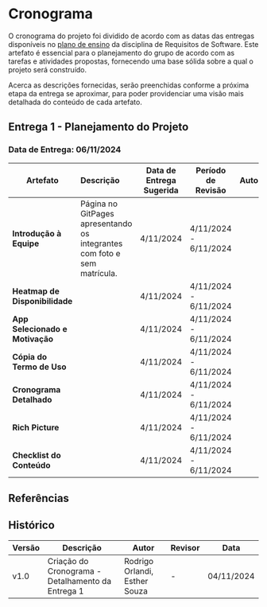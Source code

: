# Cronograma

  O cronograma do projeto foi dividido de acordo com as datas das entregas disponíveis no [plano de ensino](https://github.com/Requisitos-de-Software/2024.2-Grupo02/blob/main/arquivos_importantes/%5BV1%5D_plano_ensino_req.pdf) da disciplina de Requisitos de Software.
  Este artefato é essencial para o planejamento do grupo de acordo com as tarefas e atividades propostas, fornecendo uma base sólida sobre a qual o projeto será construído.

  Acerca as descrições fornecidas, serão preenchidas conforme a próxima etapa da entrega se aproximar, para poder providenciar uma visão mais detalhada do conteúdo de cada artefato.
  

## Entrega 1 - Planejamento do Projeto
### Data de Entrega: 06/11/2024

   | Artefato | Descrição                                                                                    | Data de Entrega Sugerida | Período de Revisão | Autor | Revisor |
   |------|:-------------------------------------------------------------------------------------------------|-------------|-------------|-------------|-------------|
   |  **Introdução à Equipe**   |  Página no GitPages apresentando os integrantes com foto e sem matrícula.                            | 4/11/2024   | 4/11/2024 - 6/11/2024 |         |          |
   |  **Heatmap de Disponibilidade**   |                             | 4/11/2024   | 4/11/2024 - 6/11/2024 |    |    | -  |                                                  
   |  **App Selecionado e Motivação**   |            | 4/11/2024   | 4/11/2024 - 6/11/2024 |  |  |  
   |  **Cópia do Termo de Uso**   |              | 4/11/2024   |4/11/2024 - 6/11/2024  |    |    | 
   |  **Cronograma Detalhado**   |                                       | 4/11/2024   | 4/11/2024 - 6/11/2024  |  |  |
   |  **Rich Picture**   |                     | 4/11/2024  |4/11/2024 - 6/11/2024 |  |  |
   |  **Checklist do Conteúdo**   |                       | 4/11/2024   | 4/11/2024 - 6/11/2024 |  |  |




## Referências



## Histórico

| Versão | Descrição                  | Autor                         | Revisor | Data       |
|--------|----------------------------|-------------------------------|---------|------------|
| v1.0   | Criação do Cronograma - Detalhamento da Entrega 1           | Rodrigo Orlandi, Esther Souza     | -       | 04/11/2024 |
